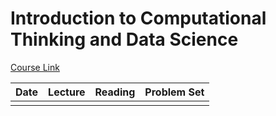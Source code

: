 Introduction to Computational Thinking and Data Science
===

[Course Link](https://ocw.mit.edu/courses/electrical-engineering-and-computer-science/6-0002-introduction-to-computational-thinking-and-data-science-fall-2016/index.htm)

|Date       | Lecture | Reading | Problem Set  |
|-----------|:-------:|:-------:|:------------:|
|||||
